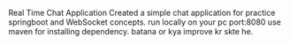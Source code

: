 Real Time Chat Application
Created a simple chat application for practice springboot and WebSocket concepts.
run locally on your pc port:8080 use maven for installing dependency.
batana or kya improve kr skte he.
